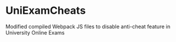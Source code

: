 # UniExamCheats
Modified compiled Webpack JS files to disable anti-cheat feature in University Online Exams
